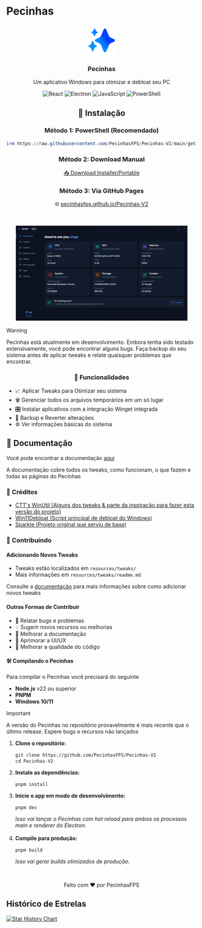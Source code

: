 # Pecinhas

<div align="center">
  <img src="./resources/sparklelogo.png" alt="Pecinhas Logo" width="80" height="80">
  
  <h3>Pecinhas</h3>
  <p>Um aplicativo Windows para otimizar e debloat seu PC</p>

  <p>
    <img alt="React" src="https://img.shields.io/badge/React-000000?style=for-the-badge&logo=react&labelColor=0c121f&color=8b5cf6">
    <img alt="Electron" src="https://img.shields.io/badge/Electron-000000?style=for-the-badge&logo=electron&labelColor=0c121f&color=8b5cf6">
    <img alt="JavaScript" src="https://img.shields.io/badge/JavaScript-000000?style=for-the-badge&logo=javascript&labelColor=0c121f&color=8b5cf6">
    <img alt="PowerShell" src="https://img.shields.io/badge/PowerShell-000000?style=for-the-badge&logo=gnometerminal&labelColor=0c121f&color=8b5cf6">
  </p>

## 🚀 Instalação

### Método 1: PowerShell (Recomendado)
```powershell
irm https://raw.githubusercontent.com/PecinhasFPS/Pecinhas-V2/main/get.ps1 | iex
```

### Método 2: Download Manual
<a href="https://github.com/PecinhasFPS/Pecinhas-V2/releases/latest">📥 Download Installer/Portable</a>

### Método 3: Via GitHub Pages
🌐 [pecinhasfps.github.io/Pecinhas-V2](https://pecinhasfps.github.io/Pecinhas-V2)

  <br/>
  <br/>

  <img src="./images/appshowcase.png" alt="Pecinhas App Screenshot" width="90%">

</div>
  
  > [!WARNING]
  > Pecinhas está atualmente em desenvolvimento. Embora tenha sido testado extensivamente, você pode encontrar alguns bugs. Faça backup do seu sistema antes de aplicar tweaks e relate quaisquer problemas que encontrar.

<div align="center">
  <h3>🚀 Funcionalidades</h3>

  <ul align="left">
    <li>📈 Aplicar Tweaks para Otimizar seu sistema</li>
    <li>🗑️ Gerenciar todos os arquivos temporários em um só lugar</li>
    <li>🎛️ Instalar aplicativos com a integração Winget integrada</li>
    <li>📁 Backup e Reverter alterações</li>
    <li>⚙️ Ver informações básicas do sistema</li>
  </ul>
</div>

<div>
  <h2>📃 Documentação</h2>
  <p>Você pode encontrar a documentação <a href="https://github.com/PecinhasFPS/Pecinhas-V2/wiki">aqui</a></p>
  A documentação cobre todos os tweaks, como funcionam, o que fazem e todas as páginas do Pecinhas
</div>

<div>
  <h3>💖 Créditos</h3>
  <ul>
    <li>
      <a href="https://github.com/ChrisTitusTech/winutil">CTT's WinUtil (Alguns dos tweaks & parte da inspiração para fazer esta versão do projeto)</a>
    </li>
    <li>
      <a href="https://github.com/Raphire/Win11Debloat">Win11Debloat (Script principal de debloat do Windows)</a>
    </li>
    <li>
      <a href="https://github.com/Parcoil/Sparkle">Sparkle (Projeto original que serviu de base)</a>
    </li>
  </ul>

  <h3>👥 Contribuindo</h3>

  <h4>Adicionando Novos Tweaks</h4>
  <ul>
    <li>Tweaks estão localizados em <code>resources/tweaks/</code></li>
    <li>Mais informações em <code>resources/tweaks/readme.md</code></li>
  </ul>

Consulte a <a href="https://github.com/PecinhasFPS/Pecinhas-V2/wiki">documentação</a> para mais informações sobre como adicionar novos tweaks

  <h4>Outras Formas de Contribuir</h4>
  <ul>
    <li>🐛 Relatar bugs e problemas</li>
    <li>💡 Sugerir novos recursos ou melhorias</li>
    <li>📝 Melhorar a documentação</li>
    <li>🎨 Aprimorar a UI/UX</li>
    <li>🧪 Melhorar a qualidade do código</li>
  </ul>

<h4>🛠️ Compilando o Pecinhas</h4>

<p>Para compilar o Pecinhas você precisará do seguinte</p>
<ul>
  <li><b>Node.js</b> v22 ou superior</li>
  <li><b>PNPM</b></li>
  <li><b>Windows 10/11</b></li>
</ul>

</div>

> [!IMPORTANT]
> A versão do Pecinhas no repositório provavelmente é mais recente que o último release. Espere bugs e recursos não lançados

<ol>
  <li>
    <b>Clone o repositório:</b>
    <pre><code>git clone https://github.com/PecinhasFPS/Pecinhas-V2
cd Pecinhas-V2</code></pre>
  </li>
  <li>
    <b>Instale as dependências:</b>
    <pre><code>pnpm install</code></pre>
  </li>
  <li>
    <b>Inicie o app em modo de desenvolvimento:</b>
    <pre><code>pnpm dev</code></pre>
    <i>Isso vai lançar o Pecinhas com hot reload para ambos os processos main e renderer do Electron.</i>
  </li>
  <br/>
  <li>
    <b>Compile para produção:</b>
    <pre><code>pnpm build</code></pre>
    <i>Isso vai gerar builds otimizados de produção.</i>
  </li>
</ol>
 <br/>
  <p align="center">Feito com ❤️ por PecinhasFPS</p>

## Histórico de Estrelas

<a href="https://www.star-history.com/#PecinhasFPS/Pecinhas-V2&Date">
 <picture>
   <source media="(prefers-color-scheme: dark)" srcset="https://api.star-history.com/svg?repos=PecinhasFPS/Pecinhas-V2&type=Date&theme=dark" />
   <source media="(prefers-color-scheme: light)" srcset="https://api.star-history.com/svg?repos=PecinhasFPS/Pecinhas-V2&type=Date" />
   <img alt="Star History Chart" src="https://api.star-history.com/svg?repos=PecinhasFPS/Pecinhas-V2&type=Date" />
 </picture>
</a>